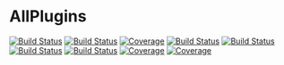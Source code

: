 # AllPlugins

[![Build Status](https://github.com/tester/AllPlugins.jl/workflows/CI/badge.svg?branch=main)](https://github.com/tester/AllPlugins.jl/actions?query=branch%3Amain+workflow%3ACI)
[![Build Status](https://github.com/tester/AllPlugins.jl/badges/main/pipeline.svg)](https://github.com/tester/AllPlugins.jl/pipelines)
[![Coverage](https://github.com/tester/AllPlugins.jl/badges/main/coverage.svg)](https://github.com/tester/AllPlugins.jl/commits/main)
[![Build Status](https://travis-ci.com/tester/AllPlugins.jl.svg?branch=main)](https://travis-ci.com/tester/AllPlugins.jl)
[![Build Status](https://ci.appveyor.com/api/projects/status/github/tester/AllPlugins.jl?svg=true)](https://ci.appveyor.com/project/tester/AllPlugins-jl)
[![Build Status](https://cloud.drone.io/api/badges/tester/AllPlugins.jl/status.svg)](https://cloud.drone.io/tester/AllPlugins.jl)
[![Build Status](https://api.cirrus-ci.com/github/tester/AllPlugins.jl.svg)](https://cirrus-ci.com/github/tester/AllPlugins.jl)
[![Coverage](https://codecov.io/gh/tester/AllPlugins.jl/branch/main/graph/badge.svg)](https://codecov.io/gh/tester/AllPlugins.jl)
[![Coverage](https://coveralls.io/repos/github/tester/AllPlugins.jl/badge.svg?branch=main)](https://coveralls.io/github/tester/AllPlugins.jl?branch=main)
